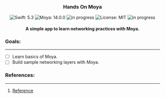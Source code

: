 <h3 align="center">
	Hands On Moya
</h3>

<!-- badges -->
<p align="center">

<!-- language -->
<img src="https://img.shields.io/badge/Swift-5.3-FFAC45.svg" alt="Swift: 5.3">
<img src="https://img.shields.io/badge/Moya-14.0.0-purple" alt="Moya: 14.0.0">
	
<!-- inprogress or completed -->
<!-- <img src="https://img.shields.io/badge/-completed-green" alt="completed"> -->
	
<!-- inprogress or completed -->
<img src="https://img.shields.io/badge/-in%20progress-red" alt="in progress">
	
<!-- licence -->
<img src="https://img.shields.io/badge/License-MIT-lightgrey.svg" alt="License: MIT">
	
<!-- week of year -->
<img src="https://img.shields.io/badge/week-30-green" alt="in progress">

</p>

<h4 align="center">
A simple app to learn networking practices with Moya.
</h4>


<h3>
Goals:
</h3><hr>

- [ ] Learn basics of Moya.
- [ ] Build sample networking layers with Moya. 

<h3>
References:
</h3><hr>

1. [Reference]()
